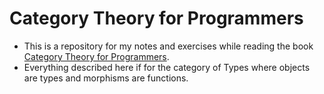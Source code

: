 # Category Theory for Programmers

- This is a repository for my notes and exercises while reading the book [Category Theory for Programmers]("https://bartoszmilewski.com/2014/10/28/category-theory-for-programmers-the-preface/").
- Everything described here if for the category of Types where objects are types and morphisms are functions.